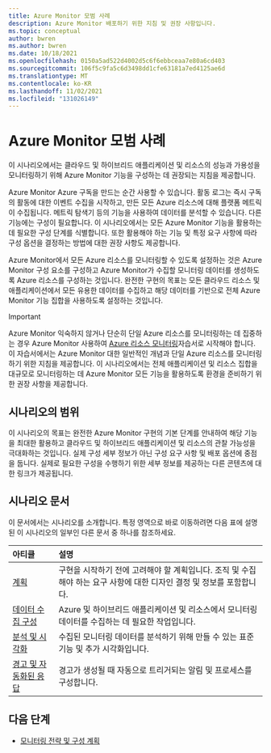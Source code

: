 ```yaml
---
title: Azure Monitor 모범 사례
description: Azure Monitor 배포하기 위한 지침 및 권장 사항입니다.
ms.topic: conceptual
author: bwren
ms.author: bwren
ms.date: 10/18/2021
ms.openlocfilehash: 0150a5ad522d4002d5c6f6ebbceaa7e80a6cd403
ms.sourcegitcommit: 106f5c9fa5c6d3498dd1cfe63181a7ed4125ae6d
ms.translationtype: MT
ms.contentlocale: ko-KR
ms.lasthandoff: 11/02/2021
ms.locfileid: "131026149"
---
```

# <a name="azure-monitor-best-practices"></a>Azure Monitor 모범 사례
이 시나리오에서는 클라우드 및 하이브리드 애플리케이션 및 리소스의 성능과 가용성을 모니터링하기 위해 Azure Monitor 기능을 구성하는 데 권장되는 지침을 제공합니다. 

Azure Monitor Azure 구독을 만드는 순간 사용할 수 있습니다. 활동 로그는 즉시 구독의 활동에 대한 이벤트 수집을 시작하고, 만든 모든 Azure 리소스에 대해 플랫폼 메트릭이 수집됩니다. 메트릭 탐색기 등의 기능을 사용하여 데이터를 분석할 수 있습니다. 다른 기능에는 구성이 필요합니다. 이 시나리오에서는 모든 Azure Monitor 기능을 활용하는 데 필요한 구성 단계를 식별합니다. 또한 활용해야 하는 기능 및 특정 요구 사항에 따라 구성 옵션을 결정하는 방법에 대한 권장 사항도 제공합니다.

Azure Monitor에서 모든 Azure 리소스를 모니터링할 수 있도록 설정하는 것은 Azure Monitor 구성 요소를 구성하고 Azure Monitor가 수집할 모니터링 데이터를 생성하도록 Azure 리소스를 구성하는 것입니다. 완전한 구현의 목표는 모든 클라우드 리소스 및 애플리케이션에서 모든 유용한 데이터를 수집하고 해당 데이터를 기반으로 전체 Azure Monitor 기능 집합을 사용하도록 설정하는 것입니다.


> [!IMPORTANT]
> Azure Monitor 익숙하지 않거나 단순히 단일 Azure 리소스를 모니터링하는 데 집중하는 경우 Azure Monitor 사용하여 [Azure 리소스 모니터링](essentials/monitor-azure-resource.md)자습서로 시작해야 합니다. 이 자습서에서는 Azure Monitor 대한 일반적인 개념과 단일 Azure 리소스를 모니터링하기 위한 지침을 제공합니다. 이 시나리오에서는 전체 애플리케이션 및 리소스 집합을 대규모로 모니터링하는 데 Azure Monitor 모든 기능을 활용하도록 환경을 준비하기 위한 권장 사항을 제공합니다.

## <a name="scope-of-the-scenario"></a>시나리오의 범위
이 시나리오의 목표는 완전한 Azure Monitor 구현의 기본 단계를 안내하여 해당 기능을 최대한 활용하고 클라우드 및 하이브리드 애플리케이션 및 리소스의 관찰 가능성을 극대화하는 것입니다. 실제 구성 세부 정보가 아닌 구성 요구 사항 및 배포 옵션에 중점을 둡니다. 실제로 필요한 구성을 수행하기 위한 세부 정보를 제공하는 다른 콘텐츠에 대한 링크가 제공됩니다.

## <a name="scenario-articles"></a>시나리오 문서
이 문서에서는 시나리오를 소개합니다. 특정 영역으로 바로 이동하려면 다음 표에 설명된 이 시나리오의 일부인 다른 문서 중 하나를 참조하세요.

| 아티클 | 설명 |
|:---|:---|
| [계획](best-practices-plan.md)  | 구현을 시작하기 전에 고려해야 할 계획입니다. 조직 및 수집해야 하는 요구 사항에 대한 디자인 결정 및 정보를 포함합니다. |
| [데이터 수집 구성](best-practices-data-collection.md) | Azure 및 하이브리드 애플리케이션 및 리소스에서 모니터링 데이터를 수집하는 데 필요한 작업입니다. |
| [분석 및 시각화](best-practices-analysis.md) | 수집된 모니터링 데이터를 분석하기 위해 만들 수 있는 표준 기능 및 추가 시각화입니다. |
| [경고 및 자동화된 응답](best-practices-alerts.md) | 경고가 생성될 때 자동으로 트리거되는 알림 및 프로세스를 구성합니다. |


## <a name="next-steps"></a>다음 단계

- [모니터링 전략 및 구성 계획](best-practices-plan.md)
